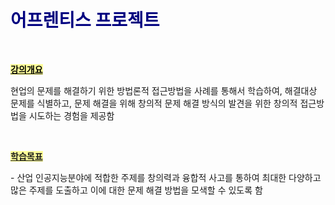 <h1><span style="color: #000080;"><strong>어프렌티스 프로젝트</strong></span></h1>
<p>&nbsp;</p>
<p><span style="text-decoration: underline; color: #000000; background-color: #ffff99;"><strong>강의개요</strong></span></p>
<p>현업의 문제를 해결하기 위한 방법론적 접근방법을 사례를 통해서 학습하여, 해결대상 문제를 식별하고, 문제 해결을 위해 창의적 문제 해결 방식의 발견을 위한 창의적 접근방법을 시도하는 경험을 제공함</p>
<p>&nbsp;</p>
<p><span style="text-decoration: underline; background-color: #ffff99;"><strong>학습목표</strong></span></p>
<p>- 산업 인공지능분야에 적합한 주제를 창의력과 융합적 사고를 통하여 최대한 다양하고 많은 주제를 도출하고 이에 대한 문제 해결 방법을 모색할 수 있도록 함</p>
